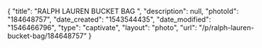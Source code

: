 {
    "title": "RALPH LAUREN BUCKET BAG ",
    "description": null,
    "photoId": "184648757",
    "date_created": "1543544435",
    "date_modified": "1546466796",
    "type": "captivate",
    "layout": "photo",
    "url": "\/p\/ralph-lauren-bucket-bag\/184648757"
}
